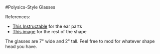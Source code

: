 #Polysics-Style Glasses

References: 

* [This Instructable](http://www.instructables.com/id/Wooden-Glasses/step3/Preparing-the-Shape-in-a-Graphic-Design-Program/) for the ear parts
* [This image](http://www.polysics.com/images/merch/GOODS/POLY-G-027F-B.jpg) for the rest of the shape

The glasses are 7" wide and 2" tall. Feel free to mod for whatever shape head you have.